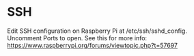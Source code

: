 # SSH

Edit SSH configuration on Raspberry Pi at /etc/ssh/sshd_config. Uncomment Ports to open.
See this for more info: https://www.raspberrypi.org/forums/viewtopic.php?t=57697
